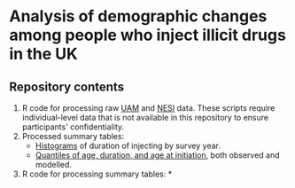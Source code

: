 # Analysis of demographic changes among people who inject illicit drugs in the UK

## Repository contents
1. R code for processing raw [UAM](https://github.com/danlewer/uam_nesi/blob/main/r_code/process_raw_uam.R) and [NESI](https://github.com/danlewer/uam_nesi/blob/main/r_code/process_raw_nesi.R) data. These scripts require individual-level data that is not available in this repository to ensure participants' confidentiality.
2. Processed summary tables:
    * [Histograms](https://github.com/danlewer/uam_nesi/tree/main/histogram) of duration of injecting by survey year.
    * [Quantiles of age, duration, and age at initiation](https://github.com/danlewer/uam_nesi/tree/main/quantiles), both observed and modelled.
3. R code for processing summary tables:
    *

